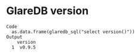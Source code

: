 # GlareDB version

    Code
      as.data.frame(glaredb_sql("select version()"))
    Output
        version
      1  v0.9.5

